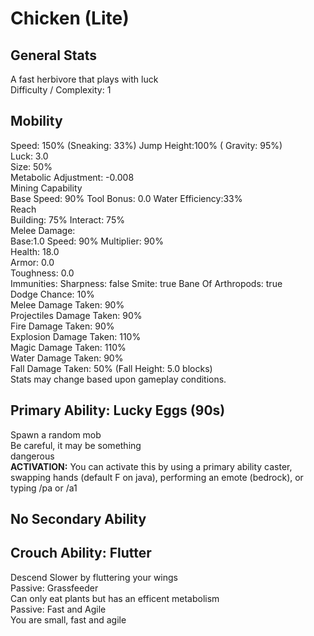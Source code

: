 # Chicken (Lite)

## General Stats

A fast herbivore that plays with luck  
Difficulty / Complexity: 1  

## Mobility

Speed: 150% (Sneaking: 33%) Jump Height:100% ( Gravity: 95%)  
Luck: 3.0  
Size: 50%  
Metabolic Adjustment: -0.008  
Mining Capability  
Base Speed: 90% Tool Bonus: 0.0 Water Efficiency:33%  
Reach  
Building: 75% Interact: 75%  
Melee Damage:  
Base:1.0 Speed: 90% Multiplier: 90%  
Health: 18.0  
Armor: 0.0  
Toughness: 0.0  
Immunities: Sharpness: false Smite: true Bane Of Arthropods: true  
Dodge Chance: 10%  
Melee Damage Taken: 90%  
Projectiles Damage Taken: 90%  
Fire Damage Taken: 90%  
Explosion Damage Taken: 110%  
Magic Damage Taken: 110%  
Water Damage Taken: 90%  
Fall Damage Taken: 50% (Fall Height: 5.0 blocks)  
Stats may change based upon gameplay conditions.

## Primary Ability: Lucky Eggs (90s)

Spawn a random mob  
Be careful, it may be something  
dangerous  
**ACTIVATION:** You can activate this by using a primary ability caster, swapping hands (default F on java), performing an emote (bedrock), or typing /pa or /a1

## No Secondary Ability

## Crouch Ability: Flutter

Descend Slower by fluttering your wings  
Passive: Grassfeeder  
Can only eat plants but has an efficent metabolism  
Passive: Fast and Agile  
You are small, fast and agile  
